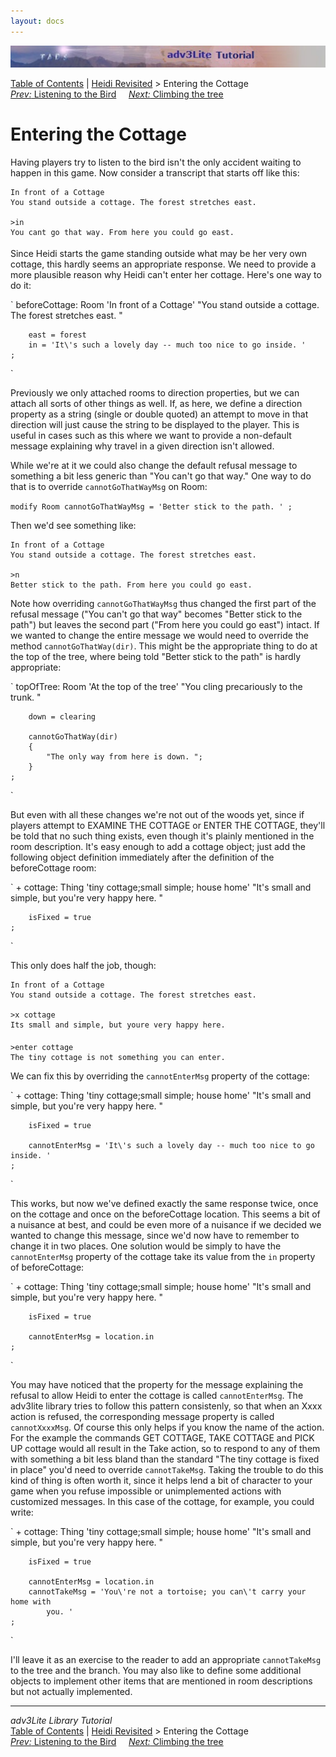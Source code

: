 ```yaml
---
layout: docs
---
```

<div class="topbar">

<img src="topbar.jpg" data-border="0" />

</div>

<div class="nav">

<a href="toc.html" class="nav">Table of Contents</a> \|
<a href="revisit.html" class="nav">Heidi Revisited</a> \> Entering the
Cottage  
<span class="navnp"><a href="listening.html" class="nav"><em>Prev:</em> Listening to the
Bird</a>    
<a href="climbing.html" class="nav"><em>Next:</em> Climbing the tree</a>
    </span>

</div>



# Entering the Cottage

Having players try to listen to the bird isn't the only accident waiting
to happen in this game. Now consider a transcript that starts off like
this:

<div class="cmdline">

    In front of a Cottage
    You stand outside a cottage. The forest stretches east. 

    >in
    You cant go that way. From here you could go east.



Since Heidi starts the game standing outside what may be her very own
cottage, this hardly seems an appropriate response. We need to provide a
more plausible reason why Heidi can't enter her cottage. Here's one way
to do it:

`
    beforeCottage: Room 'In front of a Cottage'
        "You stand outside a cottage. The forest stretches east. "
        
        east = forest
        in = 'It\'s such a lovely day -- much too nice to go inside. '
    ;
`

Previously we only attached rooms to direction properties, but we can
attach all sorts of other things as well. If, as here, we define a
direction property as a string (single or double quoted) an attempt to
move in that direction will just cause the string to be displayed to the
player. This is useful in cases such as this where we want to provide a
non-default message explaining why travel in a given direction isn't
allowed.

While we're at it we could also change the default refusal message to
something a bit less generic than "You can't go that way." One way to do
that is to override `cannotGoThatWayMsg` on
Room:

`
    modify Room
        cannotGoThatWayMsg = 'Better stick to the path. '
    ;
`

Then we'd see something like:

<div class="cmdline">

    In front of a Cottage
    You stand outside a cottage. The forest stretches east. 

    >n
    Better stick to the path. From here you could go east.

</div>

Note how overriding `cannotGoThatWayMsg` thus
changed the first part of the refusal message ("You can't go that way"
becomes "Better stick to the path") but leaves the second part ("From
here you could go east") intact. If we wanted to change the entire
message we would need to override the method
`cannotGoThatWay(dir)`. This might be the
appropriate thing to do at the top of the tree, where being told "Better
stick to the path" is hardly appropriate:

`
    topOfTree: Room 'At the top of the tree'
        "You cling precariously to the trunk. "
        
        down = clearing
        
        cannotGoThatWay(dir)
        {
            "The only way from here is down. ";
        }
    ;
`

But even with all these changes we're not out of the woods yet, since if
players attempt to EXAMINE THE COTTAGE or ENTER THE COTTAGE, they'll be
told that no such thing exists, even though it's plainly mentioned in
the room description. It's easy enough to add a cottage object; just add
the following object definition immediately after the definition of the
beforeCottage room:

`
    + cottage: Thing 'tiny cottage;small simple; house home'
        "It's small and simple, but you're very happy here. "
        
        isFixed = true
    ;
`

This only does half the job, though:

<div class="cmdline">

    In front of a Cottage
    You stand outside a cottage. The forest stretches east. 

    >x cottage
    Its small and simple, but youre very happy here. 

    >enter cottage
    The tiny cottage is not something you can enter. 

</div>

We can fix this by overriding the
`cannotEnterMsg` property of the cottage:

`
    + cottage: Thing 'tiny cottage;small simple; house home'
        "It's small and simple, but you're very happy here. "
        
        isFixed = true
        
        cannotEnterMsg = 'It\'s such a lovely day -- much too nice to go inside. '
    ;
`

This works, but now we've defined exactly the same response twice, once
on the cottage and once on the beforeCottage location. This seems a bit
of a nuisance at best, and could be even more of a nuisance if we
decided we wanted to change this message, since we'd now have to
remember to change it in two places. One solution would be simply to
have the `cannotEnterMsg` property of the
cottage take its value from the `in` property of
beforeCottage:

`
    + cottage: Thing 'tiny cottage;small simple; house home'
        "It's small and simple, but you're very happy here. "
        
        isFixed = true
        
        cannotEnterMsg = location.in
    ;
`

You may have noticed that the property for the message explaining the
refusal to allow Heidi to enter the cottage is called
`cannotEnterMsg`. The adv3lite library tries to
follow this pattern consistenly, so that when an Xxxx action is refused,
the corresponding message property is called
`cannotXxxxMsg`. Of course this only helps if
you know the name of the action. For the example the commands GET
COTTAGE, TAKE COTTAGE and PICK UP cottage would all result in the Take
action, so to respond to any of them with something a bit less bland
than the standard "The tiny cottage is fixed in place" you'd need to
override `cannotTakeMsg`. Taking the trouble to
do this kind of thing is often worth it, since it helps lend a bit of
character to your game when you refuse impossible or unimplemented
actions with customized messages. In this case of the cottage, for
example, you could write:

`
    + cottage: Thing 'tiny cottage;small simple; house home'
        "It's small and simple, but you're very happy here. "
        
        isFixed = true
        
        cannotEnterMsg = location.in
        cannotTakeMsg = 'You\'re not a tortoise; you can\'t carry your home with
            you. '
    ;
`

I'll leave it as an exercise to the reader to add an appropriate
`cannotTakeMsg` to the tree and the branch. You
may also like to define some additional objects to implement other items
that are mentioned in room descriptions but not actually implemented.

</div>

------------------------------------------------------------------------

<div class="navb">

*adv3Lite Library Tutorial*  
<a href="toc.html" class="nav">Table of Contents</a> \|
<a href="revisit.html" class="nav">Heidi Revisited</a> \> Entering the
Cottage  
<span class="navnp"><a href="listening.html" class="nav"><em>Prev:</em> Listening to the
Bird</a>    
<a href="climbing.html" class="nav"><em>Next:</em> Climbing the tree</a>
    </span>

</div>
